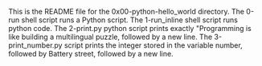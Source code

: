 This is the README file for the 0x00-python-hello_world directory.
The 0-run shell script runs a Python script.
The 1-run_inline shell script runs python code.
The 2-print.py python script prints exactly "Programming is like building a multilingual puzzle, followed by a new line.
The 3-print_number.py script prints the integer stored in the variable number, followed by Battery street, followed by a new line.
